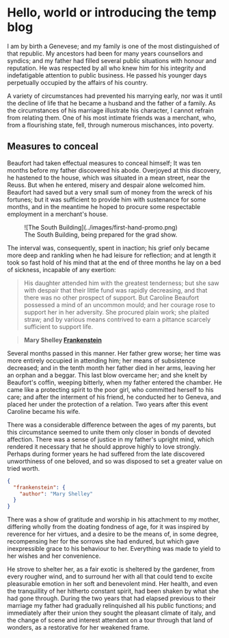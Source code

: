 # Hello, world or introducing the temp blog

I am by birth a Genevese; and my family is one of the most distinguished of that republic. My ancestors had been for many years counsellors and syndics; and my father had filled several public situations with honour and reputation. He was respected by all who knew him for his integrity and indefatigable attention to public business. He passed his younger days perpetually occupied by the affairs of his country.

A variety of circumstances had prevented his marrying early, nor was it until the decline of life that he became a husband and the father of a family. As the circumstances of his marriage illustrate his character, I cannot refrain from relating them. One of his most intimate friends was a merchant, who, from a flourishing state, fell, through numerous mischances, into poverty.

## Measures to conceal

Beaufort had taken effectual measures to conceal himself; It was ten months before my father discovered his abode. Overjoyed at this discovery, he hastened to the house, which was situated in a mean street, near the Reuss. But when he entered, misery and despair alone welcomed him. Beaufort had saved but a very small sum of money from the wreck of his fortunes; but it was sufficient to provide him with sustenance for some months, and in the meantime he hoped to procure some respectable employment in a merchant's house.

<figure class="figure--aside">
![The South Building](../images/first-hand-promo.png)
<figcaption>
The South Building, being prepared for the grad show.
</figcaption>
</figure>

The interval was, consequently, spent in inaction; his grief only became more deep and rankling when he had leisure for reflection; and at length it took so fast hold of his mind that at the end of three months he lay on a bed of sickness, incapable of any exertion:

> His daughter attended him with the greatest tenderness; but she saw with despair that their little fund was rapidly decreasing, and that there was no other prospect of support. But Caroline Beaufort possessed a mind of an uncommon mould; and her courage rose to support her in her adversity. She procured plain work; she plaited straw; and by various means contrived to earn a pittance scarcely sufficient to support life.

> **Mary Shelley [Frankenstein](http://www.literature.org/authors/shelley-mary/frankenstein/chapter-01.html)**

Several months passed in this manner. Her father grew worse; her time was more entirely occupied in attending him; her means of subsistence decreased; and in the tenth month her father died in her arms, leaving her an orphan and a beggar. This last blow overcame her; and she knelt by Beaufort's coffin, weeping bitterly, when my father entered the chamber. He came like a protecting spirit to the poor girl, who committed herself to his care; and after the interment of his friend, he conducted her to Geneva, and placed her under the protection of a relation. Two years after this event Caroline became his wife.

<div class="pullquote" data-pullquote="He bitterly deplored the false pride which led his friend to a conduct so little worthy of the affection that united them.">
</div>

There was a considerable difference between the ages of my parents, but this circumstance seemed to unite them only closer in bonds of devoted affection. There was a sense of justice in my father's upright mind, which rendered it necessary that he should approve highly to love strongly. Perhaps during former years he had suffered from the late discovered unworthiness of one beloved, and so was disposed to set a greater value on tried worth.

```json
{
  "frankenstein": {
    "author": "Mary Shelley"
  }
}
```

There was a show of gratitude and worship in his attachment to my mother, differing wholly from the doating fondness of age, for it was inspired by reverence for her virtues, and a desire to be the means of, in some degree, recompensing her for the sorrows she had endured, but which gave inexpressible grace to his behaviour to her. Everything was made to yield to her wishes and her convenience.

He strove to shelter her, as a fair exotic is sheltered by the gardener, from every rougher wind, and to surround her with all that could tend to excite pleasurable emotion in her soft and benevolent mind. Her health, and even the tranquillity of her hitherto constant spirit, had been shaken by what she had gone through. During the two years that had elapsed previous to their marriage my father had gradually relinquished all his public functions; and immediately after their union they sought the pleasant climate of italy, and the change of scene and interest attendant on a tour through that land of wonders, as a restorative for her weakened frame.
